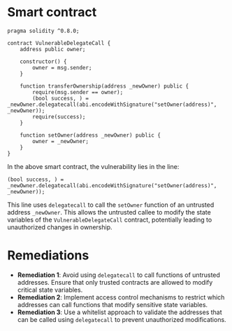 # Smart contract

```solidity
pragma solidity ^0.8.0;

contract VulnerableDelegateCall {
    address public owner;

    constructor() {
        owner = msg.sender;
    }

    function transferOwnership(address _newOwner) public {
        require(msg.sender == owner);
        (bool success, ) = _newOwner.delegatecall(abi.encodeWithSignature("setOwner(address)", _newOwner));
        require(success);
    }

    function setOwner(address _newOwner) public {
        owner = _newOwner;
    }
}
```

In the above smart contract, the vulnerability lies in the line:

```solidity
(bool success, ) = _newOwner.delegatecall(abi.encodeWithSignature("setOwner(address)", _newOwner));
```

This line uses `delegatecall` to call the `setOwner` function of an untrusted address `_newOwner`. This allows the untrusted callee to modify the state variables of the `VulnerableDelegateCall` contract, potentially leading to unauthorized changes in ownership.

# Remediations

- **Remediation 1**: Avoid using `delegatecall` to call functions of untrusted addresses. Ensure that only trusted contracts are allowed to modify critical state variables.
- **Remediation 2**: Implement access control mechanisms to restrict which addresses can call functions that modify sensitive state variables.
- **Remediation 3**: Use a whitelist approach to validate the addresses that can be called using `delegatecall` to prevent unauthorized modifications.